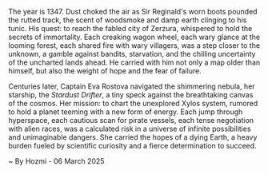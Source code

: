 
The year is 1347.  Dust choked the air as Sir Reginald's worn boots pounded the rutted track, the scent of woodsmoke and damp earth clinging to his tunic.  His quest: to reach the fabled city of Zerzura, whispered to hold the secrets of immortality.  Each creaking wagon wheel, each wary glance at the looming forest, each shared fire with wary villagers, was a step closer to the unknown, a gamble against bandits, starvation, and the chilling uncertainty of the uncharted lands ahead.  He carried with him not only a map older than himself, but also the weight of hope and the fear of failure.


Centuries later, Captain Eva Rostova navigated the shimmering nebula, her starship, the *Stardust Drifter*, a tiny speck against the breathtaking canvas of the cosmos.  Her mission: to chart the unexplored Xylos system, rumored to hold a planet teeming with a new form of energy.  Each jump through hyperspace, each cautious scan for pirate vessels, each tense negotiation with alien races, was a calculated risk in a universe of infinite possibilities and unimaginable dangers.  She carried the hopes of a dying Earth, a heavy burden fueled by scientific curiosity and a fierce determination to succeed.

~ By Hozmi - 06 March 2025
